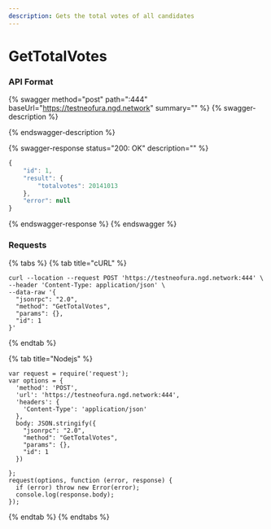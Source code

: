 ```yaml
---
description: Gets the total votes of all candidates
---
```


# GetTotalVotes

### API Format

{% swagger method="post" path=":444" baseUrl="https://testneofura.ngd.network" summary="" %}
{% swagger-description %}

{% endswagger-description %}

{% swagger-response status="200: OK" description="" %}
```javascript
{
    "id": 1,
    "result": {
        "totalvotes": 20141013
    },
    "error": null
}
```
{% endswagger-response %}
{% endswagger %}

### Requests

{% tabs %}
{% tab title="cURL" %}
```
curl --location --request POST 'https://testneofura.ngd.network:444' \
--header 'Content-Type: application/json' \
--data-raw '{
  "jsonrpc": "2.0",
  "method": "GetTotalVotes",
  "params": {},
  "id": 1
}'
```
{% endtab %}

{% tab title="Nodejs" %}
```
var request = require('request');
var options = {
  'method': 'POST',
  'url': 'https://testneofura.ngd.network:444',
  'headers': {
    'Content-Type': 'application/json'
  },
  body: JSON.stringify({
    "jsonrpc": "2.0",
    "method": "GetTotalVotes",
    "params": {},
    "id": 1
  })

};
request(options, function (error, response) {
  if (error) throw new Error(error);
  console.log(response.body);
});

```
{% endtab %}
{% endtabs %}
